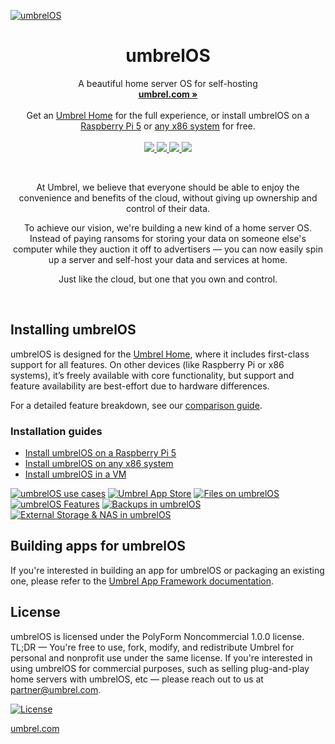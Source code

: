 [![umbrelOS](https://github.com/user-attachments/assets/cabf8af7-51ce-45df-ad3a-a664cc91c610)](https://umbrel.com/umbrelos)

<p align="center">
  <h1 align="center">umbrelOS</h1>
  <p align="center">
    A beautiful home server OS for self-hosting
    <br />
    <a href="https://umbrel.com"><strong>umbrel.com »</strong></a>
    <br />
    <br />
       Get an <a href="https://umbrel.com/umbrel-home">Umbrel Home</a> for the full experience, or install umbrelOS on a <a href="https://github.com/getumbrel/umbrel/wiki/Install-umbrelOS-on-a-Raspberry-Pi-5">Raspberry Pi 5</a> or <a href="https://github.com/getumbrel/umbrel/wiki/Install-umbrelOS-on-x86-systems">any x86 system</a> for free.
    <br />
    <br />
    <a href="https://twitter.com/umbrel">
      <img src="https://img.shields.io/twitter/follow/umbrel?style=social" />
    </a>
    <a href="https://t.me/getumbrel">
      <img src="https://img.shields.io/badge/community-chat-%235351FB">
    </a>
    <a href="https://reddit.com/r/getumbrel">
      <img src="https://img.shields.io/reddit/subreddit-subscribers/getumbrel?style=social">
    </a>
    <a href="https://community.getumbrel.com">
      <img src="https://img.shields.io/badge/community-forum-%235351FB">
    </a>
  </p>
</p>

<br />

<p align="center">
At Umbrel, we believe that everyone should be able to enjoy the convenience and benefits of the cloud, without giving up ownership and control of their data.
</p>

<p align="center">
To achieve our vision, we're building a new kind of a home server OS. Instead of paying ransoms for storing your data on someone else's computer while they auction it off to advertisers — you can now easily spin up a server and self-host your data and services at home.
</p>

<p align="center">
Just like the cloud, but one that you own and control.
</p>

<br />

## Installing umbrelOS

umbrelOS is designed for the [Umbrel Home](https://umbrel.com/umbrel-home), where it includes first-class support for all features. On other devices (like Raspberry Pi or x86 systems), it’s freely available with core functionality, but support and feature availability are best-effort due to hardware differences.

For a detailed feature breakdown, see our [comparison guide](https://github.com/getumbrel/umbrel/wiki/umbrelOS-on-Umbrel-Home-vs.-DIY).

### Installation guides
- [Install umbrelOS on a Raspberry Pi 5](https://github.com/getumbrel/umbrel/wiki/Install-umbrelOS-on-a-Raspberry-Pi-5)
- [Install umbrelOS on any x86 system](https://github.com/getumbrel/umbrel/wiki/Install-umbrelOS-on-x86-Systems)
- [Install umbrelOS in a VM](https://github.com/getumbrel/umbrel/wiki/Install-umbrelOS-on-a-Linux-VM)

[![umbrelOS use cases](https://github.com/user-attachments/assets/284feee7-15a1-48f2-a694-c968f1cc702f)](https://umbrel.com/umbrelos)
[![Umbrel App Store](https://github.com/user-attachments/assets/3d7846c7-d896-48f5-8a30-3578554702fa)](https://apps.umbrel.com)
[![Files on umbrelOS](https://github.com/user-attachments/assets/6c501256-47a0-4ce1-89ad-4ba02f4c9f2d)](https://umbrel.com/umbrelos)
[![umbrelOS Features](https://github.com/user-attachments/assets/6828da74-2b64-4b56-a7b7-5db603d023c8)](https://umbrel.com/umbrelos)
[![Backups in umbrelOS](https://github.com/user-attachments/assets/39778824-ed18-4f6f-a865-1d77bbfce833)](https://umbrel.com/umbrelos)
[![External Storage & NAS in umbrelOS](https://github.com/user-attachments/assets/4841c2dc-4ba4-4d47-bf0a-0e342bf60166)](https://umbrel.com/umbrelos)

## Building apps for umbrelOS

If you're interested in building an app for umbrelOS or packaging an existing one, please refer to the [Umbrel App Framework documentation](https://github.com/getumbrel/umbrel-apps/blob/master/README.md).

## License

umbrelOS is licensed under the PolyForm Noncommercial 1.0.0 license. TL;DR — You're free to use, fork, modify, and redistribute Umbrel for personal and nonprofit use under the same license. If you're interested in using umbrelOS for commercial purposes, such as selling plug-and-play home servers with umbrelOS, etc — please reach out to us at partner@umbrel.com.

[![License](https://img.shields.io/badge/license-PolyForm%20Noncommercial%201.0.0-%235351FB)](https://github.com/getumbrel/umbrel/blob/master/LICENSE.md)

[umbrel.com](https://umbrel.com)

